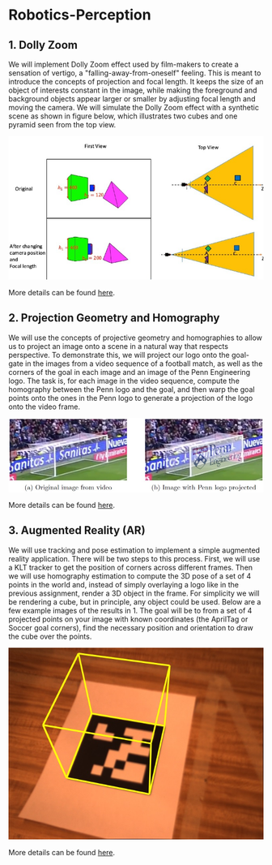 # Robotics-Perception

## 1. Dolly Zoom
We will implement Dolly Zoom effect used by film-makers to create a sensation of vertigo, a "falling-away-from-oneself" feeling. 
This is meant to introduce the concepts of projection and focal length. It keeps the size of an object of interests constant
in the image, while making the foreground and background objects appear larger or smaller by adjusting focal length and moving 
the camera. We will simulate the Dolly Zoom effect with a synthetic scene as shown in figure below, which illustrates two cubes 
and one pyramid seen from the top view.

![DollyEffect](./images/DollyEffect.jpg)

More details can be found [here](https://github.com/2wavetech/Robotics-Perception/blob/master/Dolly%20Zoom/Robotics%20Perception%20Dolly%20Zoom.pdf).

## 2. Projection Geometry and Homography
We will use the concepts of projective geometry and homographies to allow us to project an image onto a scene in a natural way that respects perspective. To demonstrate this, we will project our logo onto the goal-gate in the images from a video sequence of a football match, as well as the corners of the goal in each image and an image of the Penn Engineering logo. The task is, for each image in the video sequence, compute the homography between the Penn logo and the goal, and then warp the goal points onto the ones in the Penn logo to generate a projection of the logo onto the video frame.

![Projection](./images/Projection.jpg)

More details can be found [here](https://github.com/2wavetech/Robotics-Perception/blob/master/Projective%20Geometry/Robotics%20Perception%20Image%20Projection.pdf).

## 3. Augmented Reality (AR)
We will use tracking and pose estimation to implement a simple augmented reality application. There will be two steps to this process. First, we will use a KLT tracker to get the position of corners across different frames. Then we will use homography estimation to compute the 3D pose of a set of 4 points in the world and, instead of simply overlaying a logo like in the previous assignment, render a 3D object in the frame. For simplicity we will be rendering a cube, but in principle, any object could be used. Below are a few example images of the results in 1. The goal will be to from a set of 4 projected points on your image with known coordinates (the AprilTag or Soccer goal corners), find the necessary position and orientation to draw the cube over the points.

![3Dprojection](./images/3Dprojection.jpg)

More details can be found [here]().
